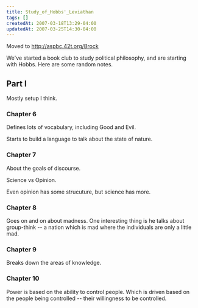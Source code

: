 ```yaml
---
title: Study_of_Hobbs'_Leviathan
tags: []
createdAt: 2007-03-18T13:29-04:00
updatedAt: 2007-03-25T14:30-04:00
---
```


Moved to http://aspbc.42t.org/Brock

We've started a book club to study political philosophy, and are starting with Hobbs. Here are some random notes.

## Part I
Mostly setup I think.

### Chapter 6
Defines lots of vocabulary, including Good and Evil.

Starts to build a language to talk about the state of nature.

### Chapter 7
About the goals of discourse.

Science vs Opinion.

Even opinion has some strucuture, but science has more.

### Chapter 8
Goes on and on about madness. One interesting thing is he talks about group-think -- a nation which is mad where the individuals are only a little mad.

### Chapter 9
Breaks down the areas of knowledge.

### Chapter 10
Power is based on the ability to control people. Which is driven based on the people being controlled -- their willingness to be controlled.



